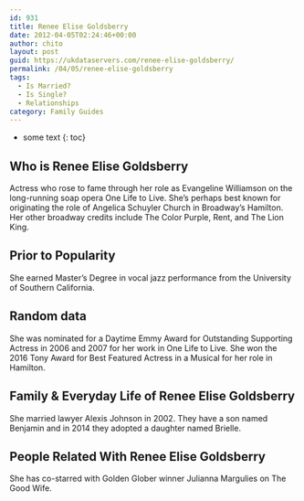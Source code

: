 ```yaml
---
id: 931
title: Renee Elise Goldsberry
date: 2012-04-05T02:24:46+00:00
author: chito
layout: post
guid: https://ukdataservers.com/renee-elise-goldsberry/
permalink: /04/05/renee-elise-goldsberry
tags:
  - Is Married?
  - Is Single?
  - Relationships
category: Family Guides
---
```


* some text
{: toc}
          
          
## Who is  Renee Elise Goldsberry
                  
                  
                  
Actress who rose to fame through her role as Evangeline Williamson on the long-running soap opera One Life to Live. She&#8217;s perhaps best known for originating the role of Angelica Schuyler Church in Broadway&#8217;s Hamilton. Her other broadway credits include The Color Purple, Rent, and The Lion King.
                  
                
                
                
## Prior to Popularity 
                  
                  
                  
She earned Master&#8217;s Degree in vocal jazz performance from the University of Southern California. 
                  
                
                
                
## Random data 
                  
                  
                  
She was nominated for a Daytime Emmy Award for Outstanding Supporting Actress in 2006 and 2007 for her work in One Life to Live. She won the 2016 Tony Award for Best Featured Actress in a Musical for her role in Hamilton. 
                  
                
                
                
## Family & Everyday Life of Renee Elise Goldsberry
                  
                  
                  
She married lawyer Alexis Johnson in 2002. They have a son named Benjamin and in 2014 they adopted a daughter named Brielle.
                  
                
                
                
## People Related With  Renee Elise Goldsberry
                  
                  
                  
She has co-starred with Golden Glober winner Julianna Margulies on The Good Wife. 
                  
                
              
            
          
          
          
    
    
  
